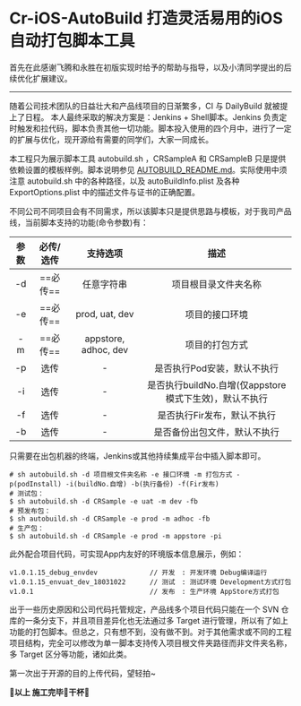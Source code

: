 # Cr-iOS-AutoBuild 打造灵活易用的iOS自动打包脚本工具
首先在此感谢飞腾和永胜在初版实现时给予的帮助与指导，以及小清同学提出的后续优化扩展建议。
- - -
随着公司技术团队的日益壮大和产品线项目的日渐繁多，CI 与 DailyBuild 就被提上了日程。
本人最终采取的解决方案是：Jenkins + Shell脚本。Jenkins 负责定时触发和拉代码，脚本负责其他一切功能。脚本投入使用的四个月中，进行了一定的扩展与优化，现开源给有需要的同学们，大家一同成长。

本工程只为展示脚本工具 autobuild.sh ，CRSampleA 和 CRSampleB 只是提供依赖设置的模板样例。脚本说明参见 [AUTOBUILD_README.md](https://github.com/ZhangCrow/Cr-iOS-AutoBuild/blob/master/AUTOBUILD_README.md)。实际使用中须注意 autobuild.sh 中的各种路径，以及 autoBuildInfo.plist 及各种ExportOptions.plist 中的描述文件与证书的正确配置。

不同公司不同项目会有不同需求，所以该脚本只是提供思路与模板，对于我司产品线，当前脚本支持的功能(命令参数)有：

| 参数 | 必传/选传 | 支持选项 | 描述 | 
| :---: | :-----: | :---------: | :---------: | 
| -d | ==必传== | 任意字符串 | 项目根目录文件夹名称 | 
| -e | ==必传== | prod, uat, dev | 项目的接口环境 | 
| -m | ==必传== | appstore, adhoc, dev | 项目的打包方式 | 
| -p | 选传 | - | 是否执行Pod安装，默认不执行 | 
| -i | 选传 | - | 是否执行buildNo.自增(仅appstore模式下生效)，默认不执行 | 
| -f | 选传 | - | 是否执行Fir发布，默认不执行 | 
| -b | 选传 | - | 是否备份出包文件，默认不执行 | 

只需要在出包机器的终端，Jenkins或其他持续集成平台中插入脚本即可。
```
# sh autobuild.sh -d 项目根文件夹名称 -e 接口环境 -m 打包方式 -p(podInstall) -i(buildNo.自增) -b(执行备份) -f(Fir发布)
# 测试包：
$ sh autobuild.sh -d CRSample -e uat -m dev -fb
# 预发布包：
$ sh autobuild.sh -d CRSample -e prod -m adhoc -fb
# 生产包：
$ sh autobuild.sh -d CRSample -e prod -m appstore -pi
```
此外配合项目代码，可实现App内友好的环境版本信息展示，例如：
```
v1.0.1.15_debug_envdev             // 开发　: 开发环境 Debug编译运行
v1.0.1.15_envuat_dev_18031022      // 测试　: 测试环境 Development方式打包
v1.0.1                             // 发布　: 生产环境 AppStore方式打包
```

出于一些历史原因和公司代码托管规定，产品线多个项目代码只能在一个 SVN 仓库的一条分支下，并且项目差异化也无法通过多 Target 进行管理，所以有了如上功能的打包脚本。但总之，只有想不到，没有做不到。对于其他需求或不同的工程项目结构，完全可以修改为单一脚本支持传入项目根文件夹路径而非文件夹名称，多 Target 区分等功能，诸如此类。

第一次出于开源的目的上传代码，望轻拍~

**🎊以上 施工完毕🎉干杯🍻**


